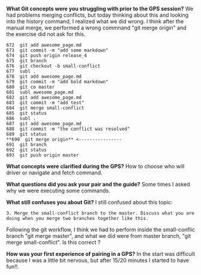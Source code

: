 __What Git concepts were you struggling with prior to the GPS session?__
  We had problems merging conflicts, but today thinking about this and looking into the history command, I realized what we did wrong. I think after the manual merge, we performed a wrong commnand "git merge origin" and the exercise did not ask for this.

    672  git add awesome_page.md
    673  git commit -m "add some markdown"
    674  git push origin release_4
    675  git branch
    676  git checkout -b small-conflict
    677  subl .
    678  git add awesome_page.md
    679  git commit -m "add bold markdown"
    680  git co master
    681  subl awesome_page.md
    682  git add awesome_page.md
    683  git commit -m "add test"
    684  git merge small-conflict
    685  git status
    686  subl .
    687  git add awesome_page.md
    688  git commit -m "the conflict was resolved"
    689  git status
    **690  git merge origin** <----------------
    691  git branch
    692  git status
    693  git push origin master


__What concepts were clarified during the GPS?__
  How to choose who will driver or navigate and fetch command.

__What questions did you ask your pair and the guide?__
  Some times I asked why we were executing some commands.

__What still confuses you about Git?__
  I still confused about this topic:

    3. Merge the small-conflict branch to the master. Discuss what you are doing when you merge two branches together like this.

  Following the git workflow, I think we had to perform inside the small-conflic branch "git merge master", and what we did were from master branch, "git merge small-conflict".
  Is this correct ?

__How was your first experience of pairing in a GPS?__
  In the start was difficult because I was a little bit nervous, but after 15/20 minutes I started to have fun!!.